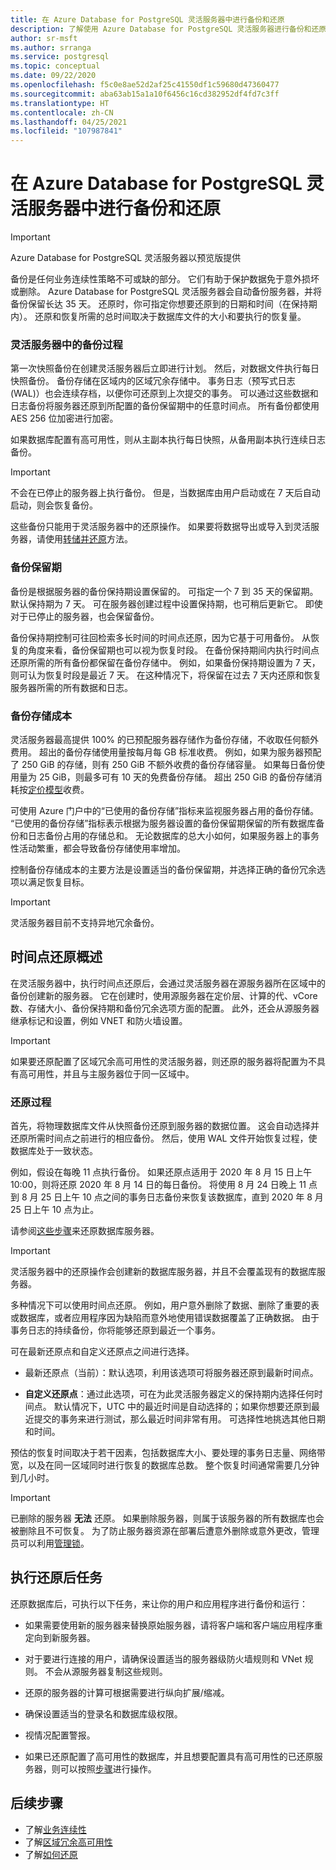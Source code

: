 ```yaml
---
title: 在 Azure Database for PostgreSQL 灵活服务器中进行备份和还原
description: 了解使用 Azure Database for PostgreSQL 灵活服务器进行备份和还原的概念
author: sr-msft
ms.author: srranga
ms.service: postgresql
ms.topic: conceptual
ms.date: 09/22/2020
ms.openlocfilehash: f5c0e8ae52d2af25c41550df1c59680d47360477
ms.sourcegitcommit: aba63ab15a1a10f6456c16cd382952df4fd7c3ff
ms.translationtype: HT
ms.contentlocale: zh-CN
ms.lasthandoff: 04/25/2021
ms.locfileid: "107987841"
---
```

# <a name="backup-and-restore-in-azure-database-for-postgresql---flexible-server"></a>在 Azure Database for PostgreSQL 灵活服务器中进行备份和还原

> [!IMPORTANT]
> Azure Database for PostgreSQL 灵活服务器以预览版提供

备份是任何业务连续性策略不可或缺的部分。 它们有助于保护数据免于意外损坏或删除。 Azure Database for PostgreSQL 灵活服务器会自动备份服务器，并将备份保留长达 35 天。 还原时，你可指定你想要还原到的日期和时间（在保持期内）。 还原和恢复所需的总时间取决于数据库文件的大小和要执行的恢复量。 

### <a name="backup-process-in-flexible-server"></a>灵活服务器中的备份过程
第一次快照备份在创建灵活服务器后立即进行计划。 然后，对数据文件执行每日快照备份。 备份存储在区域内的区域冗余存储中。 事务日志（预写式日志 (WAL)）也会连续存档，以便你可还原到上次提交的事务。 可以通过这些数据和日志备份将服务器还原到所配置的备份保留期中的任意时间点。 所有备份都使用 AES 256 位加密进行加密。

如果数据库配置有高可用性，则从主副本执行每日快照，从备用副本执行连续日志备份。

> [!IMPORTANT]
>不会在已停止的服务器上执行备份。 但是，当数据库由用户启动或在 7 天后自动启动，则会恢复备份。

这些备份只能用于灵活服务器中的还原操作。 如果要将数据导出或导入到灵活服务器，请使用[转储并还原](../howto-migrate-using-dump-and-restore.md)方法。


### <a name="backup-retention"></a>备份保留期

备份是根据服务器的备份保持期设置保留的。 可指定一个 7 到 35 天的保留期。 默认保持期为 7 天。 可在服务器创建过程中设置保持期，也可稍后更新它。 即使对于已停止的服务器，也会保留备份。

备份保持期控制可往回检索多长时间的时间点还原，因为它基于可用备份。 从恢复的角度来看，备份保留期也可以视为恢复时段。 在备份保持期间内执行时间点还原所需的所有备份都保留在备份存储中。 例如，如果备份保持期设置为 7 天，则可认为恢复时段是最近 7 天。 在这种情况下，将保留在过去 7 天内还原和恢复服务器所需的所有数据和日志。 


### <a name="backup-storage-cost"></a>备份存储成本

灵活服务器最高提供 100% 的已预配服务器存储作为备份存储，不收取任何额外费用。 超出的备份存储使用量按每月每 GB 标准收费。 例如，如果为服务器预配了 250 GiB 的存储，则有 250 GiB 不额外收费的备份存储容量。 如果每日备份使用量为 25 GiB，则最多可有 10 天的免费备份存储。 超出 250 GiB 的备份存储消耗按[定价模型](https://azure.microsoft.com/pricing/details/postgresql/)收费。

可使用 Azure 门户中的“已使用的备份存储”指标来监视服务器占用的备份存储。 “已使用的备份存储”指标表示根据为服务器设置的备份保留期保留的所有数据库备份和日志备份占用的存储总和。  无论数据库的总大小如何，如果服务器上的事务性活动繁重，都会导致备份存储使用率增加。

控制备份存储成本的主要方法是设置适当的备份保留期，并选择正确的备份冗余选项以满足恢复目标。

> [!IMPORTANT]
> 灵活服务器目前不支持异地冗余备份。

## <a name="point-in-time-restore-overview"></a>时间点还原概述

在灵活服务器中，执行时间点还原后，会通过灵活服务器在源服务器所在区域中的备份创建新的服务器。 它在创建时，使用源服务器在定价层、计算的代、vCore 数、存储大小、备份保持期和备份冗余选项方面的配置。 此外，还会从源服务器继承标记和设置，例如 VNET 和防火墙设置。 

 > [!IMPORTANT]
> 如果要还原配置了区域冗余高可用性的灵活服务器，则还原的服务器将配置为不具有高可用性，并且与主服务器位于同一区域中。 

 ### <a name="restore-process"></a>还原过程

首先，将物理数据库文件从快照备份还原到服务器的数据位置。 这会自动选择并还原所需时间点之前进行的相应备份。 然后，使用 WAL 文件开始恢复过程，使数据库处于一致状态。 

 例如，假设在每晚 11 点执行备份。 如果还原点适用于 2020 年 8 月 15 日上午 10:00，则将还原 2020 年 8 月 14 日的每日备份。 将使用 8 月 24 日晚上 11 点到 8 月 25 日上午 10 点之间的事务日志备份来恢复该数据库，直到 2020 年 8 月 25 日上午 10 点为止。 

 请参阅[这些步骤](./how-to-restore-server-portal.md)来还原数据库服务器。

> [!IMPORTANT]
> 灵活服务器中的还原操作会创建新的数据库服务器，并且不会覆盖现有的数据库服务器。

多种情况下可以使用时间点还原。 例如，用户意外删除了数据、删除了重要的表或数据库，或者应用程序因为缺陷而意外地使用错误数据覆盖了正确数据。 由于事务日志的持续备份，你将能够还原到最近一个事务。

可在最新还原点和自定义还原点之间进行选择。

-   最新还原点（当前）：默认选项，利用该选项可将服务器还原到最新时间点。 

-   **自定义还原点**：通过此选项，可在为此灵活服务器定义的保持期内选择任何时间点。 默认情况下，UTC 中的最近时间是自动选择的；如果你想要还原到最近提交的事务来进行测试，那么最近时间非常有用。 可选择性地挑选其他日期和时间。 

预估的恢复时间取决于若干因素，包括数据库大小、要处理的事务日志量、网络带宽，以及在同一区域同时进行恢复的数据库总数。 整个恢复时间通常需要几分钟到几小时。


> [!IMPORTANT]
> 已删除的服务器 **无法** 还原。 如果删除服务器，则属于该服务器的所有数据库也会被删除且不可恢复。 为了防止服务器资源在部署后遭意外删除或意外更改，管理员可以利用[管理锁](../../azure-resource-manager/management/lock-resources.md)。

## <a name="perform-post-restore-tasks"></a>执行还原后任务

还原数据库后，可执行以下任务，来让你的用户和应用程序进行备份和运行：

-   如果需要使用新的服务器来替换原始服务器，请将客户端和客户端应用程序重定向到新服务器。

-   对于要进行连接的用户，请确保设置适当的服务器级防火墙规则和 VNet 规则。 不会从源服务器复制这些规则。
  
-   还原的服务器的计算可根据需要进行纵向扩展/缩减。

-   确保设置适当的登录名和数据库级权限。

-   视情况配置警报。
  
-  如果已还原配置了高可用性的数据库，并且想要配置具有高可用性的已还原服务器，则可以按照[步骤](./how-to-manage-high-availability-portal.md)进行操作。


## <a name="next-steps"></a>后续步骤

-   了解[业务连续性](./concepts-business-continuity.md)
-   了解[区域冗余高可用性](./concepts-high-availability.md)
-   了解[如何还原](./how-to-restore-server-portal.md)